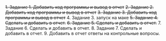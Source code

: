 ~~1. Задание 1. Добавить код программы и вывод в отчет~~
~~2. Задание 2. Добавить код программы и вывод в отчет~~
~~3. Задание 3. Добавить код программы и вывод в отчет~~
4. Задание 3. запуск на маке
~~5. Задание 4. Сделать и добавить в отчет.~~
~~6. Задание 5. Сделать и добавить в отчет.~~
7. Задание 6. Сделать и добавить в отчет.
8. Задание 7. Сделать и добавить в отчет.
9. Добавить в отчет ответы на контрольные вопросы.
